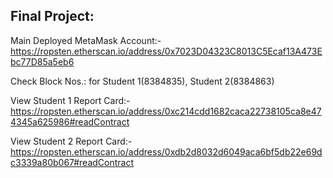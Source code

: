 ## Final Project:

Main Deployed MetaMask Account:-
https://ropsten.etherscan.io/address/0x7023D04323C8013C5Ecaf13A473Ebc77D85a5eb6

Check Block Nos.: for Student 1(8384835), Student 2(8384863)

View Student 1 Report Card:-
https://ropsten.etherscan.io/address/0xc214cdd1682caca22738105ca8e474345a625986#readContract

View Student 2 Report Card:-
https://ropsten.etherscan.io/address/0xdb2d8032d6049aca6bf5db22e69dc3339a80b067#readContract
